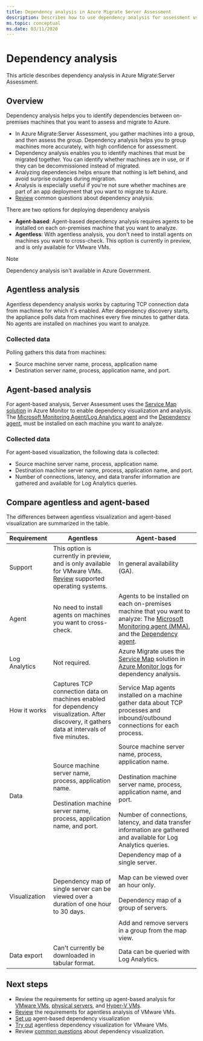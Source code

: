 ```yaml
---
title: Dependency analysis in Azure Migrate Server Assessment
description: Describes how to use dependency analysis for assessment using Azure Migrate Server Assessment.
ms.topic: conceptual
ms.date: 03/11/2020
---
```


# Dependency analysis

This article describes dependency analysis in Azure Migrate:Server Assessment.

## Overview

Dependency analysis helps you to identify dependencies between on-premises machines that you want to assess and migrate to Azure. 

- In Azure Migrate:Server Assessment, you gather machines into a group, and then assess the group. Dependency analysis helps you to group machines more accurately, with high confidence for assessment.
- Dependency analysis enables you to identify machines that must be migrated together. You can identify whether machines are in use, or if they can be decommissioned instead of migrated.
- Analyzing dependencies helps ensure that nothing is left behind, and avoid surprise outages during migration.
- Analysis is especially useful if you're not sure whether machines are part of an app deployment that you want to migrate to Azure.
- [Review](common-questions-discovery-assessment.md#what-is-dependency-visualization) common questions about dependency analysis.

There are two options for deploying dependency analysis

- **Agent-based**: Agent-based dependency analysis requires agents to be installed on each on-premises machine that you want to analyze.
- **Agentless**: With agentless analysis, you don't need to install agents on machines you want to cross-check. This option is currently in preview, and is only available for VMware VMs.

> [!NOTE]
> Dependency analysis isn't available in Azure Government.

## Agentless analysis

Agentless dependency analysis works by capturing TCP connection data from machines for which it's enabled. After dependency discovery starts, the appliance polls data from machines every five minutes to gather data. No agents are installed on machines you want to analyze.

### Collected data

Polling gathers this data from machines: 
- Source machine server name, process, application name
- Destination server name, process, application name, and port.

## Agent-based analysis

For agent-based analysis, Server Assessment uses the [Service Map solution](../azure-monitor/insights/service-map.md) in Azure Monitor to enable dependency visualization and analysis. The [Microsoft Monitoring Agent/Log Analytics agent](../azure-monitor/platform/agents-overview.md#log-analytics-agent) and the [Dependency agent](../azure-monitor/platform/agents-overview.md#dependency-agent), must be installed on each machine you want to analyze.

### Collected data

For agent-based visualization, the following data is collected:

- Source machine server name, process, application name.
- Destination machine server name, process, application name, and port.
- Number of connections, latency, and data transfer information are gathered and available for Log Analytics queries. 


## Compare agentless and agent-based

The differences between agentless visualization and agent-based visualization are summarized in the table.

**Requirement** | **Agentless** | **Agent-based**
--- | --- | ---
Support | This option is currently in preview, and is only available for VMware VMs. [Review](migrate-support-matrix-vmware.md#agentless-dependency-analysis-requirements) supported operating systems. | In general availability (GA).
Agent | No need to install agents on machines you want to cross-check. | Agents to be installed on each on-premises machine that you want to analyze: The [Microsoft Monitoring agent (MMA)](https://docs.microsoft.com/azure/log-analytics/log-analytics-agent-windows), and the [Dependency agent](https://docs.microsoft.com/azure/azure-monitor/platform/agents-overview#dependency-agent). 
Log Analytics | Not required. | Azure Migrate uses the [Service Map](https://docs.microsoft.com/azure/operations-management-suite/operations-management-suite-service-map) solution in [Azure Monitor logs](https://docs.microsoft.com/azure/log-analytics/log-analytics-overview) for dependency analysis. 
How it works | Captures TCP connection data on machines enabled for dependency visualization. After discovery, it gathers data at intervals of five minutes. | Service Map agents installed on a machine gather data about TCP processes and inbound/outbound connections for each process.
Data | Source machine server name, process, application name.<br/><br/> Destination machine server name, process, application name, and port. | Source machine server name, process, application name.<br/><br/> Destination machine server name, process, application name, and port.<br/><br/> Number of connections, latency, and data transfer information are gathered and available for Log Analytics queries. 
Visualization | Dependency map of single server can be viewed over a duration of one hour to 30 days. | Dependency map of a single server.<br/><br/> Map can be viewed over an hour only.<br/><br/> Dependency map of a group of servers.<br/><br/> Add and remove servers in a group from the map view.
Data export | Can't currently be downloaded in tabular format. | Data can be queried with Log Analytics.



## Next steps
- Review the requirements for setting up agent-based analysis for [VMware VMs](migrate-support-matrix-vmware.md#agent-based-dependency-analysis-requirements), [physical servers](migrate-support-matrix-physical.md#agent-based-dependency-analysis-requirements), and [Hyper-V VMs](migrate-support-matrix-hyper-v.md#agent-based-dependency-analysis-requirements).
- [Review](migrate-support-matrix-vmware.md#agentless-dependency-analysis-requirements) the requirements for agentless analysis of VMware VMs.
- [Set up](how-to-create-group-machine-dependencies.md) agent-based dependency visualization
- [Try out](how-to-create-group-machine-dependencies-agentless.md) agentless dependency visualization for VMware VMs.
- Review [common questions](common-questions-discovery-assessment.md#what-is-dependency-visualization) about dependency visualization.


